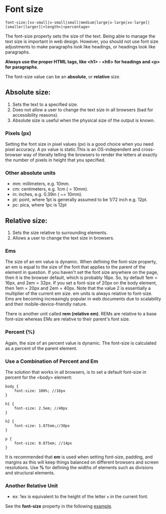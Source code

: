 
# Font size
~~~
font-size:[xx-small|x-small|small|medium|large|x-large|xx-large]|[smaller|larger]|<length>|<percentage>
~~~

The font-size property sets the size of the text. Being able to manage the text size is important in web design. However,
you should not use font size adjustments to make paragraphs look like headings, or headings look like paragraphs.

**Always use the proper HTML tags, like &lt;h1&gt; - &lt;h6&gt; for headings and &lt;p&gt; for paragraphs.**

The font-size value can be an **absolute**, or **relative** size.

## Absolute size:

1. Sets the text to a specified size.
2. Does not allow a user to change the text size in all browsers (bad for accessibility reasons).
3. Absolute size is useful when the physical size of the output is known.

### Pixels (px)

Setting the font size in pixel values (px) is a good choice when you need pixel accuracy. A px value is static.This is an OS-independent and cross-browser
way of literally telling the browsers to render the letters at exactly the number of pixels in height that you specified.

### Other absolute units

- mm: millimeters, e.g. 10mm.
- cm: centimeters, e.g. 1cm ( = 10mm).
- in: inches, e.g. 0.39in ( ~= 10mm).
- pt: point, where 1pt is generally assumed to be 1/72 inch e.g. 12pt.
- pc: pica, where 1pc is 12pt

## Relative size:

1. Sets the size relative to surrounding elements.
2. Allows a user to change the text size in browsers.


### Ems

The size of an em value is dynamic. When defining the font-size property, an em is equal
to the size of the font that applies to the parent of the element in question. If you haven't set the font size anywhere on the page,
then it is the browser default, which is probably 16px. So, by default 1em = 16px, and 2em = 32px. If you set a font-size of 20px on the body element,
then 1em = 20px and 2em = 40px. Note that the value 2 is essentially a multiplier of the current em size.
em units is always relative to font-size. Ems are becoming increasingly popular in web documents due to scalability and their mobile-device-friendly nature.

There is another unit called **rem (relative em)**. REMs are relative to a base font-size whereas EMs are relative to their parent's font size.

### Percent (%)
Again, the size of an percent value is dynamic. The font-size is calculated as a percent of the parent element.


### Use a Combination of Percent and Em

The solution that works in all browsers, is to set a default font-size in percent for the &lt;body&gt; element:
~~~
body {
    font-size: 100%; //16px
}

h1 {
    font-size: 2.5em; //40px
}

h2 {
    font-size: 1.875em;//30px
}

p {
    font-size: 0.875em; //14px
}
~~~

It is recommended that  **em** is used when setting font-size, padding, and margins as this will keep things balanced on different browsers and screen resolutions.
Use **%** for defining the widths of elements such as divisions and structural elements.


### Another Relative Unit

- ex: 1ex is equivalent to the height of the letter `x` in the current font.

See the **font-size** property in the following <a href="archives/Class Htmls/fontsize.htm" target= "_blank">example</a>.


